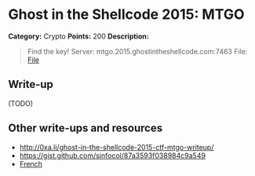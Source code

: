 # Ghost in the Shellcode 2015: MTGO

**Category:** Crypto
**Points:** 200
**Description:**

> Find the key!
> Server: mtgo.2015.ghostintheshellcode.com:7463
> File: [File](mtgo-ce275a1bd9684c5d6a6cb8d0e84f8a1c8845cdc545d52920f7978c1b8d9af383)

## Write-up

(TODO)

## Other write-ups and resources

* <http://0xa.li/ghost-in-the-shellcode-2015-ctf-mtgo-writeup/>
* <https://gist.github.com/sinfocol/87a3593f038984c9a549>
* [French](https://t0x0sh.org/ghosts-in-the-shellcodes-2015-mtgo-crypto-200.html)

